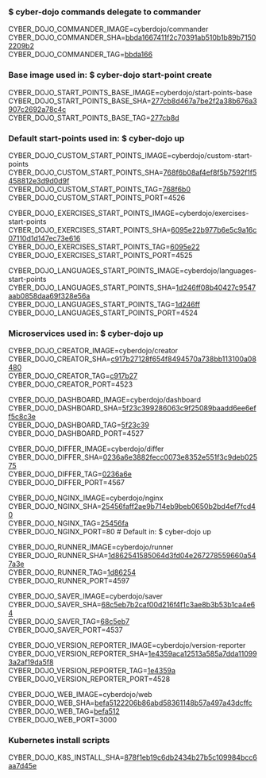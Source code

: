 ### $ cyber-dojo commands delegate to commander

CYBER_DOJO_COMMANDER_IMAGE=cyberdojo/commander  
CYBER_DOJO_COMMANDER_SHA=[bbda1667411f2c70391ab510b1b89b71502209b2](https://github.com/cyber-dojo/commander/commit/bbda1667411f2c70391ab510b1b89b71502209b2)  
CYBER_DOJO_COMMANDER_TAG=[bbda166](https://hub.docker.com/layers/cyberdojo/commander/bbda166/images/sha256-3791988b89fc9524f44de23da9855ce38cc50ab70f28fc3d463152f11fa1297b)  

### Base image used in: $ cyber-dojo start-point create

CYBER_DOJO_START_POINTS_BASE_IMAGE=cyberdojo/start-points-base  
CYBER_DOJO_START_POINTS_BASE_SHA=[277cb8d467a7be2f2a38b676a3907c2692a78c4c](https://github.com/cyber-dojo/start-points-base/commit/277cb8d467a7be2f2a38b676a3907c2692a78c4c)  
CYBER_DOJO_START_POINTS_BASE_TAG=[277cb8d](https://hub.docker.com/layers/cyberdojo/start-points-base/277cb8d/images/sha256-ec5f04c01272c5180fdc4b6368af3fb5f61d8190e965a6311dbdb50d958d719b)  

### Default start-points used in: $ cyber-dojo up

CYBER_DOJO_CUSTOM_START_POINTS_IMAGE=cyberdojo/custom-start-points  
CYBER_DOJO_CUSTOM_START_POINTS_SHA=[768f6b08af4ef8f5b7592f1f5458812e3d9d0d9f](https://github.com/cyber-dojo/custom-start-points/commit/768f6b08af4ef8f5b7592f1f5458812e3d9d0d9f)  
CYBER_DOJO_CUSTOM_START_POINTS_TAG=[768f6b0](https://hub.docker.com/layers/cyberdojo/custom-start-points/768f6b0/images/sha256-868a1f29a63d3690f110f7e0a23922883e656f879b3d416cf915e007f43e3128)  
CYBER_DOJO_CUSTOM_START_POINTS_PORT=4526

CYBER_DOJO_EXERCISES_START_POINTS_IMAGE=cyberdojo/exercises-start-points  
CYBER_DOJO_EXERCISES_START_POINTS_SHA=[6095e22b977b6e5c9a16c07110d1d147ec73e616](https://github.com/cyber-dojo/exercises-start-points/commit/6095e22b977b6e5c9a16c07110d1d147ec73e616)  
CYBER_DOJO_EXERCISES_START_POINTS_TAG=[6095e22](https://hub.docker.com/layers/cyberdojo/exercises-start-points/6095e22/images/sha256-4968c9485f4591f1711acdf36464063355cf60d47f220f34e0e978a394506338)  
CYBER_DOJO_EXERCISES_START_POINTS_PORT=4525

CYBER_DOJO_LANGUAGES_START_POINTS_IMAGE=cyberdojo/languages-start-points  
CYBER_DOJO_LANGUAGES_START_POINTS_SHA=[1d246ff08b40427c9547aab0858daa69f328e56a](https://github.com/cyber-dojo/languages-start-points/commit/1d246ff08b40427c9547aab0858daa69f328e56a)  
CYBER_DOJO_LANGUAGES_START_POINTS_TAG=[1d246ff](https://hub.docker.com/layers/cyberdojo/languages-start-points/1d246ff/images/sha256-ee5ad19ea8c56b523285a8725e41cff8aa48aa462cf97192bedbeb8bee8224cd)  
CYBER_DOJO_LANGUAGES_START_POINTS_PORT=4524

### Microservices used in: $ cyber-dojo up

CYBER_DOJO_CREATOR_IMAGE=cyberdojo/creator  
CYBER_DOJO_CREATOR_SHA=[c917b27128f654f8494570a738bb113100a08480](https://github.com/cyber-dojo/creator/commit/c917b27128f654f8494570a738bb113100a08480)  
CYBER_DOJO_CREATOR_TAG=[c917b27](https://hub.docker.com/layers/cyberdojo/creator/c917b27/images/sha256-be1e2ec7cf1dc398cef1e43212e0c7039e04a24a46982c0a7532057b8c19cd25)  
CYBER_DOJO_CREATOR_PORT=4523

CYBER_DOJO_DASHBOARD_IMAGE=cyberdojo/dashboard  
CYBER_DOJO_DASHBOARD_SHA=[5f23c399286063c9f25089baadd6ee6eff5c8c3e](https://github.com/cyber-dojo/dashboard/commit/5f23c399286063c9f25089baadd6ee6eff5c8c3e)  
CYBER_DOJO_DASHBOARD_TAG=[5f23c39](https://hub.docker.com/layers/cyberdojo/dashboard/5f23c39/images/sha256-6cf7557e52e1e46e8b75a025b7fc29d706697b416a56a23456f3b3b458b54977)  
CYBER_DOJO_DASHBOARD_PORT=4527

CYBER_DOJO_DIFFER_IMAGE=cyberdojo/differ  
CYBER_DOJO_DIFFER_SHA=[0236a6e3882fecc0073e8352e551f3c9deb02575](https://github.com/cyber-dojo/differ/commit/0236a6e3882fecc0073e8352e551f3c9deb02575)  
CYBER_DOJO_DIFFER_TAG=[0236a6e](https://hub.docker.com/layers/cyberdojo/differ/0236a6e/images/sha256-80b568e6d6231d45ef1b560a07bf46bf6ef765046c925ff657401287696ae050)  
CYBER_DOJO_DIFFER_PORT=4567

CYBER_DOJO_NGINX_IMAGE=cyberdojo/nginx  
CYBER_DOJO_NGINX_SHA=[25456faff2ae9b714eb9beb0650b2bd4ef7fcd40](https://github.com/cyber-dojo/nginx/commit/25456faff2ae9b714eb9beb0650b2bd4ef7fcd40)  
CYBER_DOJO_NGINX_TAG=[25456fa](https://hub.docker.com/layers/cyberdojo/nginx/25456fa/images/sha256-54c40636cbb0f6ea1f01887c029f7d29f8aadb036b4be61c04cae8fe5a90df11)  
CYBER_DOJO_NGINX_PORT=80 # Default in: $ cyber-dojo up

CYBER_DOJO_RUNNER_IMAGE=cyberdojo/runner  
CYBER_DOJO_RUNNER_SHA=[1d862541585064d3fd04e267278559660a547a3e](https://github.com/cyber-dojo/runner/commit/1d862541585064d3fd04e267278559660a547a3e)  
CYBER_DOJO_RUNNER_TAG=[1d86254](https://hub.docker.com/layers/cyberdojo/runner/1d86254/images/sha256-c920b82983156d27fb7325531d329aad9e36780f82f2331caaf5e9dcbf52194e)  
CYBER_DOJO_RUNNER_PORT=4597

CYBER_DOJO_SAVER_IMAGE=cyberdojo/saver  
CYBER_DOJO_SAVER_SHA=[68c5eb7b2caf00d216f4f1c3ae8b3b53b1ca4e64](https://github.com/cyber-dojo/saver/commit/68c5eb7b2caf00d216f4f1c3ae8b3b53b1ca4e64)  
CYBER_DOJO_SAVER_TAG=[68c5eb7](https://hub.docker.com/layers/cyberdojo/saver/68c5eb7/images/sha256-8ba413cc804ecac73779925f0d97a021e7c13a0cbd8dd24eaaf27e833c3619e2)  
CYBER_DOJO_SAVER_PORT=4537

CYBER_DOJO_VERSION_REPORTER_IMAGE=cyberdojo/version-reporter  
CYBER_DOJO_VERSION_REPORTER_SHA=[1e4359aca12513a585a7dda110993a2af19da5f8](https://github.com/cyber-dojo/version-reporter/commit/1e4359aca12513a585a7dda110993a2af19da5f8)  
CYBER_DOJO_VERSION_REPORTER_TAG=[1e4359a](https://hub.docker.com/layers/cyberdojo/version-reporter/1e4359a/images/sha256-7cb951b66e3d2c14498553f6f97646819abe1fd6a23eb120273be9da9856836a)  
CYBER_DOJO_VERSION_REPORTER_PORT=4528

CYBER_DOJO_WEB_IMAGE=cyberdojo/web  
CYBER_DOJO_WEB_SHA=[befa5122206b86abd58361148b57a497a43dcffc](https://github.com/cyber-dojo/web/commit/befa5122206b86abd58361148b57a497a43dcffc)  
CYBER_DOJO_WEB_TAG=[befa512](https://hub.docker.com/layers/cyberdojo/web/befa512/images/sha256-1c0e899ede8517f8aa47806b7fc4259ecc53e66e71db7e03fd483f9027e67a36)  
CYBER_DOJO_WEB_PORT=3000

### Kubernetes install scripts
CYBER_DOJO_K8S_INSTALL_SHA=[878f1eb19c6db2434b27b5c109984bcc6aa7d45e](https://github.com/cyber-dojo/k8s-install/commit/878f1eb19c6db2434b27b5c109984bcc6aa7d45e)  
